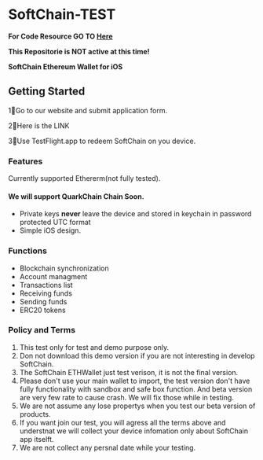 # SoftChain-TEST

<b>For Code Resource GO TO [Here](https://github.com/HangyuYe)</b>

<b>This Repositorie is NOT active at this time!</b>

<p><b>SoftChain Ethereum Wallet for iOS </b></p>

## Getting Started

1⃣️Go to our website and submit application form.

2⃣️Here is the <a harf="https://softchain.io/tester"> LINK
  
3⃣️Use TestFlight.app to redeem SoftChain on you device.

### Features
Currently supported Ethererm(not fully tested).

#### We will support QuarkChain Chain Soon.

* Private keys <b>never</b> leave the device and stored in keychain in password protected UTC format
* Simple iOS design.

### Functions
*  Blockchain synchronization
*  Account managment
*  Transactions list
*  Receiving funds
*  Sending funds
*  ERC20 tokens

### Policy and Terms
1. This test only for test and demo purpose only.
2. Don not download this demo version if you are not interesting in develop SoftChain.
3. The SoftChain ETHWallet just test verison, it is not the final version.
4. Please don't use your main wallet to import, the test version don't have fully functionality with sandbox and safe box function. And beta version are very few rate to cause crash. We will fix those while in testing.
5. We are not assume any lose propertys when you test our beta version of products.
6. If you want join our test, you will agress all the terms above and understnat we will collect your device infomation only about SoftChain app itselft.
7. We are not collect any persnal date while your testing.
